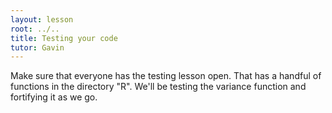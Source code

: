 ```yaml
---
layout: lesson
root: ../..
title: Testing your code
tutor: Gavin
---
```


Make sure that everyone has the testing lesson open.  That has a handful of functions in the directory "R".  We'll be testing the variance function and fortifying it as we go.

